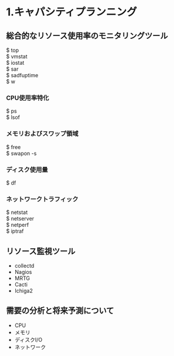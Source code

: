 # 1.キャパシティプランニング

## 総合的なリソース使用率のモニタリングツール

$ top  
$ vmstat  
$ iostat  
$ sar  
$ sadfuptime  
$ w  

### CPU使用率特化

$ ps  
$ lsof  

### メモリおよびスワップ領域

$ free  
$ swapon -s

### ディスク使用量

$ df 

### ネットワークトラフィック

$ netstat  
$ netserver  
$ netperf  
$ iptraf  

## リソース監視ツール

* collectd
* Nagios
* MRTG
* Cacti
* Ichiga2

## 需要の分析と将来予測について

* CPU
* メモリ
* ディスクI/O
* ネットワーク
